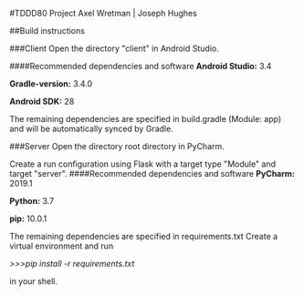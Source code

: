 #TDDD80 Project
Axel Wretman | Joseph Hughes

##Build instructions

###Client
Open the directory "client" in Android Studio.

####Recommended dependencies and software
**Android Studio:** 3.4

**Gradle-version:** 3.4.0

**Android SDK:** 28

The remaining dependencies are specified in build.gradle (Module: app)
and will be automatically synced by Gradle.

###Server
Open the directory root directory in PyCharm.

Create a run configuration using Flask with a target type "Module" and target "server".
####Recommended dependencies and software
**PyCharm:** 2019.1

**Python:** 3.7

**pip:** 10.0.1

The remaining dependencies are specified in requirements.txt
Create a virtual environment and run

_\>\>\>pip install -r requirements.txt_

in your shell.